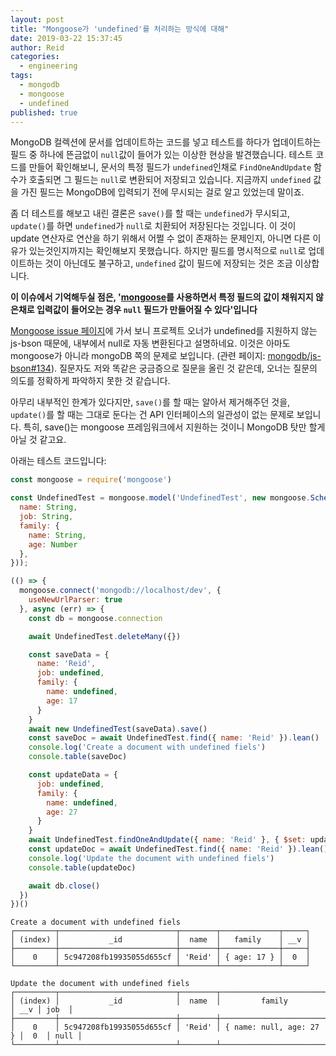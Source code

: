 ```yaml
---
layout: post
title: "Mongoose가 'undefined'를 처리하는 방식에 대해"
date: 2019-03-22 15:37:45
author: Reid
categories:
  - engineering
tags:
  - mongodb
  - mongoose
  - undefined
published: true
---
```


MongoDB 컬렉션에 문서를 업데이트하는 코드를 넣고 테스트를 하다가 업데이트하는 필드 중 하나에 뜬금없이 `null`값이 들어가 있는 이상한 현상을 발견했습니다. 테스트 코드를 만들어 확인해보니, 문서의 특정 필드가 `undefined`인채로 `FindOneAndUpdate` 함수가 호출되면 그 필드는 `null`로 변환되어 저장되고 있습니다. 지금까지 `undefined` 값을 가진 필드는 MongoDB에 입력되기 전에 무시되는 걸로 알고 있었는데 말이죠.

좀 더 테스트를 해보고 내린 결론은 `save()`를 할 때는 `undefined`가 무시되고, `update()`를 하면 `undefined`가 `null`로 치환되어 저장된다는 것입니다. 이 것이 update 연산자로 연산을 하기 위해서 어쩔 수 없이 존재하는 문제인지, 아니면 다른 이유가 있는것인지까지는 확인해보지 못했습니다. 하지만 필드를 명시적으로 `null`로 업데이트하는 것이 아닌데도 불구하고, `undefined` 값이 필드에 저장되는 것은 조금 이상합니다.

**이 이슈에서 기억해두실 점은, '[mongoose](https://mongoosejs.com/)를 사용하면서 특정 필드의 값이 채워지지 않은채로 입력값이 들어오는 경우 `null` 필드가 만들어질 수 있다'입니다**

[Mongoose issue 페이지](https://github.com/Automattic/mongoose/issues/3486)에 가서 보니 프로젝트 오너가 undefined를 지원하지 않는 js-bson 때문에, 내부에서 null로 자동 변환된다고 설명하네요. 이것은 아마도 mongoose가 아니라 mongoDB 쪽의 문제로 보입니다. (관련 페이지: [mongodb/js-bson#134](https://github.com/mongodb/js-bson/issues/134)). 질문자도 저와 똑같은 궁금증으로 질문을 올린 것 같은데, 오너는 질문의 의도를 정확하게 파악하지 못한 것 같습니다.

아무리 내부적인 한계가 있다지만, `save()`를 할 때는 알아서 제거해주던 것을, `update()`를 할 때는 그대로 둔다는 건 API 인터페이스의 일관성이 없는 문제로 보입니다. 특히, save()는 mongoose 프레임워크에서 지원하는 것이니 MongoDB 탓만 할게 아닐 것 같고요.

아래는 테스트 코드입니다:

```javascript
const mongoose = require('mongoose')

const UndefinedTest = mongoose.model('UndefinedTest', new mongoose.Schema({
  name: String,
  job: String,
  family: {
    name: String,
    age: Number
  },
}));

(() => {
  mongoose.connect('mongodb://localhost/dev', {
    useNewUrlParser: true
  }, async (err) => {
    const db = mongoose.connection

    await UndefinedTest.deleteMany({})

    const saveData = {
      name: 'Reid',
      job: undefined,
      family: {
        name: undefined,
        age: 17
      }
    }
    await new UndefinedTest(saveData).save()
    const saveDoc = await UndefinedTest.find({ name: 'Reid' }).lean()
    console.log('Create a document with undefined fiels')
    console.table(saveDoc)

    const updateData = {
      job: undefined,
      family: {
        name: undefined,
        age: 27
      }
    }
    await UndefinedTest.findOneAndUpdate({ name: 'Reid' }, { $set: updateData })
    const updateDoc = await UndefinedTest.find({ name: 'Reid' }).lean()
    console.log('Update the document with undefined fiels')
    console.table(updateDoc)

    await db.close()
  })
})()
```

```plaintext
Create a document with undefined fiels
┌─────────┬──────────────────────────┬────────┬─────────────┬─────┐
│ (index) │           _id            │  name  │   family    │ __v │
├─────────┼──────────────────────────┼────────┼─────────────┼─────┤
│    0    │ 5c947208fb19935055d655cf │ 'Reid' │ { age: 17 } │  0  │
└─────────┴──────────────────────────┴────────┴─────────────┴─────┘

Update the document with undefined fiels
┌─────────┬──────────────────────────┬────────┬─────────────────────────┬─────┬──────┐
│ (index) │           _id            │  name  │         family          │ __v │ job  │
├─────────┼──────────────────────────┼────────┼─────────────────────────┼─────┼──────┤
│    0    │ 5c947208fb19935055d655cf │ 'Reid' │ { name: null, age: 27 } │  0  │ null │
└─────────┴──────────────────────────┴────────┴─────────────────────────┴─────┴──────┘
```
